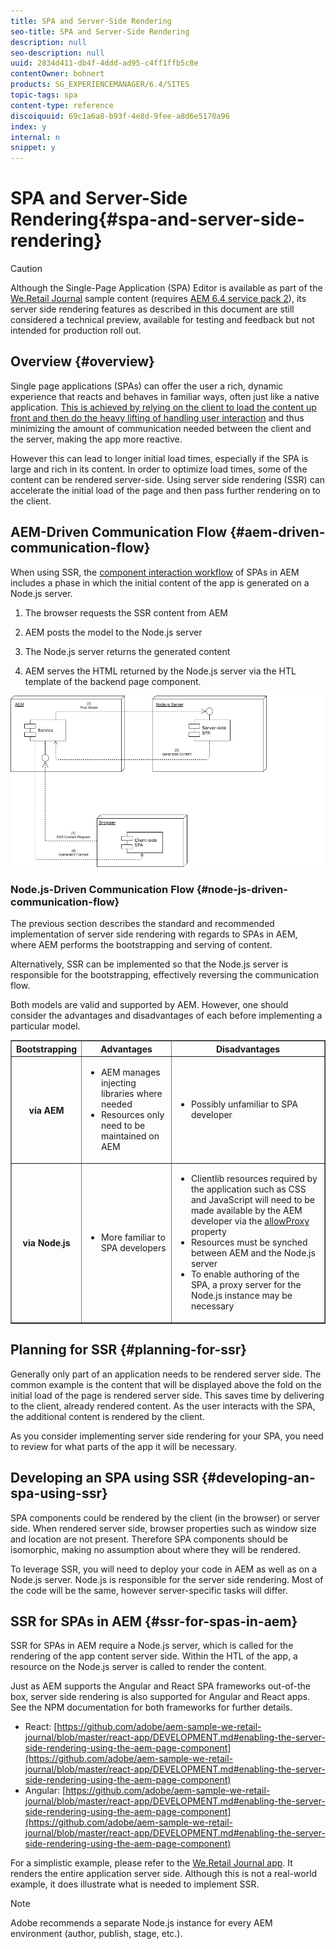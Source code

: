 ```yaml
---
title: SPA and Server-Side Rendering
seo-title: SPA and Server-Side Rendering
description: null
seo-description: null
uuid: 2834d411-db4f-4ddd-ad95-c4ff1ffb5c8e
contentOwner: bohnert
products: SG_EXPERIENCEMANAGER/6.4/SITES
topic-tags: spa
content-type: reference
discoiquuid: 69c1a6a8-b93f-4e8d-9fee-a8d6e5170a96
index: y
internal: n
snippet: y
---
```


# SPA and Server-Side Rendering{#spa-and-server-side-rendering}

>[!CAUTION]
>
>Although the Single-Page Application (SPA) Editor is available as part of the [We.Retail Journal](https://github.com/adobe/aem-sample-we-retail-journal) sample content (requires [AEM 6.4 service pack 2](../../../release-notes/sp-release-notes.md)), its server side rendering features as described in this document are still considered a technical preview, available for testing and feedback but not intended for production roll out.

## Overview {#overview}

Single page applications (SPAs) can offer the user a rich, dynamic experience that reacts and behaves in familiar ways, often just like a native application. [This is achieved by relying on the client to load the content up front and then do the heavy lifting of handling user interaction](../../../sites/developing/using/spa-walkthrough.md#main-pars-header-29566281) and thus minimizing the amount of communication needed between the client and the server, making the app more reactive.

However this can lead to longer initial load times, especially if the SPA is large and rich in its content. In order to optimize load times, some of the content can be rendered server-side. Using server side rendering (SSR) can accelerate the initial load of the page and then pass further rendering on to the client.

<!--
Comment Type: annotation
Last Modified By: fauchere
Last Modified Date: 2018-12-06T11:23:40.461-0500
In Gabriel's slides, there is a section about the importance of this initial load time over SEO
-->

## AEM-Driven Communication Flow {#aem-driven-communication-flow}

When using SSR, the [component interaction workflow](../../../sites/developing/using/spa-overview.md#main-pars-header-1731324886) of SPAs in AEM includes a phase in which the initial content of the app is generated on a Node.js server.

1. The browser requests the SSR content from AEM  

1. AEM posts the model to the Node.js server

1. The Node.js server returns the generated content  

1. AEM serves the HTML returned by the Node.js server via the HTL template of the backend page component.

![](assets/server-side-rendering-cms-drivenaemnode.png)

### Node.js-Driven Communication Flow {#node-js-driven-communication-flow}

The previous section describes the standard and recommended implementation of server side rendering with regards to SPAs in AEM, where AEM performs the bootstrapping and serving of content.

Alternatively, SSR can be implemented so that the Node.js server is responsible for the bootstrapping, effectively reversing the communication flow.

Both models are valid and supported by AEM. However, one should consider the advantages and disadvantages of each before implementing a particular model.

<table border="1" cellpadding="1" cellspacing="0" width="100%"> 
 <tbody>
  <tr>
   <th><strong>Bootstrapping</strong></th> 
   <th><strong>Advantages</strong></th> 
   <th><strong>Disadvantages</strong></th> 
  </tr>
  <tr>
   <th><strong>via AEM</strong><br /> </th> 
   <td>
    <ul> 
     <li>AEM manages injecting libraries where needed</li> 
     <li>Resources only need to be maintained on AEM<br /> </li> 
    </ul> </td> 
   <td>
    <ul> 
     <li>Possibly unfamiliar to SPA developer<br /> </li> 
    </ul> </td> 
  </tr>
  <tr>
   <th><strong>via Node.js</strong></th> 
   <td>
    <ul> 
     <li>More familiar to SPA developers<br /> </li> 
    </ul> </td> 
   <td>
    <ul> 
     <li>Clientlib resources required by the application such as CSS and JavaScript will need to be made available by the AEM developer via the <span class="code"><a href="../../../sites/developing/using/clientlibs.md#main-pars-title-8ced">allowProxy</a></span> property<br /> </li> 
     <li>Resources must be synched between AEM and the Node.js server</li> 
     <li>To enable authoring of the SPA, a proxy server for the Node.js instance may be necessary</li> 
    </ul> </td> 
  </tr>
 </tbody>
</table>

## Planning for SSR {#planning-for-ssr}

Generally only part of an application needs to be rendered server side. The common example is the content that will be displayed above the fold on the initial load of the page is rendered server side. This saves time by delivering to the client, already rendered content. As the user interacts with the SPA, the additional content is rendered by the client.

As you consider implementing server side rendering for your SPA, you need to review for what parts of the app it will be necessary.

## Developing an SPA using SSR {#developing-an-spa-using-ssr}

SPA components could be rendered by the client (in the browser) or server side. When rendered server side, browser properties such as window size and location are not present. Therefore SPA components should be isomorphic, making no assumption about where they will be rendered.

To leverage SSR, you will need to deploy your code in AEM as well as on a Node.js server. Node.js is responsible for the server side rendering. Most of the code will be the same, however server-specific tasks will differ.

## SSR for SPAs in AEM {#ssr-for-spas-in-aem}

SSR for SPAs in AEM require a Node.js server, which is called for the rendering of the app content server side. Within the HTL of the app, a resource on the Node.js server is called to render the content.

Just as AEM supports the Angular and React SPA frameworks out-of-the box, server side rendering is also supported for Angular and React apps. See the NPM documentation for both frameworks for further details.

* React: [https://github.com/adobe/aem-sample-we-retail-journal/blob/master/react-app/DEVELOPMENT.md#enabling-the-server-side-rendering-using-the-aem-page-component](https://github.com/adobe/aem-sample-we-retail-journal/blob/master/react-app/DEVELOPMENT.md#enabling-the-server-side-rendering-using-the-aem-page-component)
* Angular: [https://github.com/adobe/aem-sample-we-retail-journal/blob/master/react-app/DEVELOPMENT.md#enabling-the-server-side-rendering-using-the-aem-page-component](https://github.com/adobe/aem-sample-we-retail-journal/blob/master/react-app/DEVELOPMENT.md#enabling-the-server-side-rendering-using-the-aem-page-component)

For a simplistic example, please refer to the [We.Retail Journal app](https://github.com/Adobe-Marketing-Cloud/aem-sample-we-retail-journal). It renders the entire application server side. Although this is not a real-world example, it does illustrate what is needed to implement SSR.

>[!NOTE]
>
>Adobe recommends a separate Node.js instance for every AEM environment (author, publish, stage, etc.).

